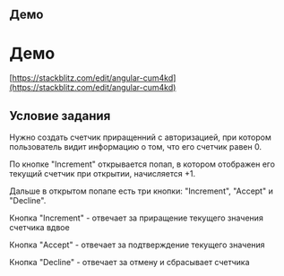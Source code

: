 ## Демо 

<h1>Демо</h1>

[https://stackblitz.com/edit/angular-cum4kd](https://stackblitz.com/edit/angular-cum4kd)

## Условие задания

<p>Нужно создать счетчик приращенний с авторизацией, при котором пользователь видит информацию о том, что его счетчик равен 0.</p>
<p>По кнопке "Increment" открывается попап, в котором отображен его текущий счетчик при открытии, начисляется +1.</p>
<p>Дальше в открытом попапе есть три кнопки: "Increment", "Accept" и "Decline".</p>
<p>Кнопка "Increment" - отвечает за приращение текущего значения счетчика вдвое</p>
<p>Кнопка "Accept" - отвечает за подтверждение текущего значения</p>
<p>Кнопка "Decline" - отвечает за отмену и сбрасывает счетчика</p>
